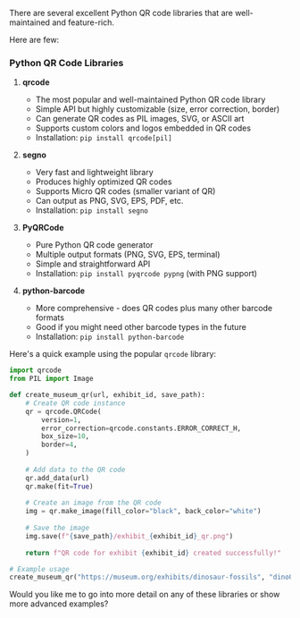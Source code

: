 There are several excellent Python QR code libraries that are well-maintained and feature-rich. 

Here are few:

### Python QR Code Libraries

1. **qrcode**
   - The most popular and well-maintained Python QR code library
   - Simple API but highly customizable (size, error correction, border)
   - Can generate QR codes as PIL images, SVG, or ASCII art
   - Supports custom colors and logos embedded in QR codes
   - Installation: `pip install qrcode[pil]`

2. **segno**
   - Very fast and lightweight library
   - Produces highly optimized QR codes
   - Supports Micro QR codes (smaller variant of QR)
   - Can output as PNG, SVG, EPS, PDF, etc.
   - Installation: `pip install segno`

3. **PyQRCode**
   - Pure Python QR code generator
   - Multiple output formats (PNG, SVG, EPS, terminal)
   - Simple and straightforward API
   - Installation: `pip install pyqrcode pypng` (with PNG support)

4. **python-barcode**
   - More comprehensive - does QR codes plus many other barcode formats
   - Good if you might need other barcode types in the future
   - Installation: `pip install python-barcode`

Here's a quick example using the popular `qrcode` library:

```python
import qrcode
from PIL import Image

def create_museum_qr(url, exhibit_id, save_path):
    # Create QR code instance
    qr = qrcode.QRCode(
        version=1,
        error_correction=qrcode.constants.ERROR_CORRECT_H,
        box_size=10,
        border=4,
    )
    
    # Add data to the QR code
    qr.add_data(url)
    qr.make(fit=True)
    
    # Create an image from the QR code
    img = qr.make_image(fill_color="black", back_color="white")
    
    # Save the image
    img.save(f"{save_path}/exhibit_{exhibit_id}_qr.png")
    
    return f"QR code for exhibit {exhibit_id} created successfully!"

# Example usage
create_museum_qr("https://museum.org/exhibits/dinosaur-fossils", "dino01", "./qr_codes")
```

Would you like me to go into more detail on any of these libraries or show more advanced examples?
